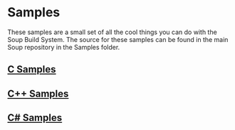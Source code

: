 # Samples
These samples are a small set of all the cool things you can do with the Soup Build System. The source for these samples can be found in the main Soup repository in the Samples folder.

## [C Samples](Samples/C.md)

## [C++ Samples](Samples/Cpp.md)

## [C# Samples](Samples/CSharp.md)
